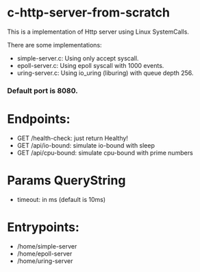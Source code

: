 # c-http-server-from-scratch

This is a implementation of Http server using Linux SystemCalls.

There are some implementations:
- simple-server.c: Using only accept syscall.
- epoll-server.c: Using epoll syscall with 1000 events.
- uring-server.c: Using io_uring (liburing) with queue depth 256. 

### Default port is 8080.

# Endpoints:
- GET /health-check: just return Healthy!
- GET /api/io-bound: simulate io-bound with sleep
- GET /api/cpu-bound: simulate cpu-bound with prime numbers

# Params QueryString
- timeout: in ms (default is 10ms)

# Entrypoints:
- /home/simple-server
- /home/epoll-server
- /home/uring-server